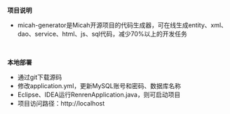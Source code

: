 **项目说明** 
- micah-generator是Micah开源项目的代码生成器，可在线生成entity、xml、dao、service、html、js、sql代码，减少70%以上的开发任务
<br>

 **本地部署**
- 通过git下载源码
- 修改application.yml，更新MySQL账号和密码、数据库名称
- Eclipse、IDEA运行RenrenApplication.java，则可启动项目
- 项目访问路径：http://localhost
